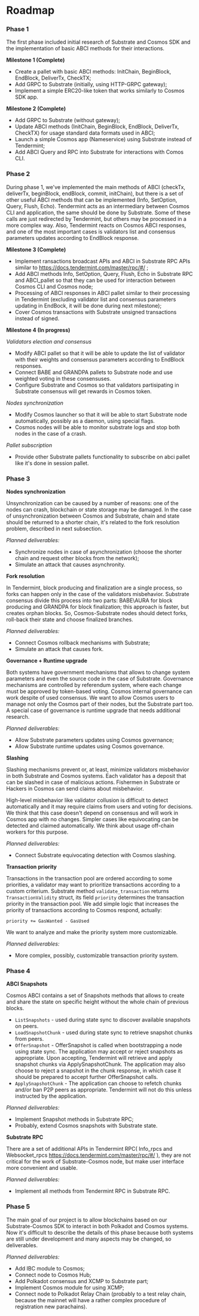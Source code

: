 # Roadmap

### Phase 1

The first phase included initial research of Substrate and Cosmos SDK and the implementation of basic ABCI methods for their interactions.

**Milestone 1 (Complete)**

- Create a pallet with basic ABCI methods: InitChain, BeginBlock, EndBlock, DeliverTx, CheckTX;
- Add GRPC to Substrate (initially, using HTTP-GRPC gateway);
- Implement a simple ERC20-like token that works similarly to Cosmos SDK app.

**Milestone 2 (Complete)**

-  Add GRPC to Substrate (without gateway);
- Update ABCI methods (InitChain, BeginBlock, EndBlock, DeliverTx, CheckTX) for usage standard data formats used in ABCI;
- Launch a simple Cosmos app (Nameservice) using Substrate instead of Tendermint;
- Add  ABCI Query and RPC into Substrate for interactions with Comos CLI.

### Phase 2

During phase 1, we've implemented the main methods of ABCI (checkTx, deliverTx, beginBlock, endBlock, commit, initChain), but there is a set of other useful ABCI methods that can be implemented (Info, SetOption, Query, Flush, Echo). Tendermint acts as an intermediary between Cosmos CLI and application, the same should be done by Substrate. Some of these calls are just redirected by Tendermint, but others may be processed in a more complex way. Also, Tendermint reacts on Cosmos ABCI responses, and one of the most important cases is validators list and consensus parameters updates according to EndBlock response.

**Milestone 3 (Complete)**

- Implement ransactions broadcast APIs and ABCI in Substrate RPC APIs similar to https://docs.tendermint.com/master/rpc/#/ ;
- Add ABCI methods Info, SetOption, Query, Flush, Echo in Substrate RPC and ABCI_pallet so that they can be used for interaction between Cosmos CLI and Cosmos node;
- Processing of ABCI responses in ABCI pallet similar to their processing in Tendermint (excluding validator list and consensus parameters updating in EndBock, it will be done during next milestone);
- Cover Cosmos transactions with Substrate unsigned transactions instead of signed.

**Milestone 4 (In progress)**

*Validators election and consensus*

- Modify ABCI pallet so that it will be able to update the list of validator with their weights and consensus parameters according to EndBlock responses.
- Connect BABE and GRANDPA pallets to Substrate node and use weighted voting in these consensuses.
- Configure Substrate and Cosmos so that validators partisipating in Substrate consensus will get rewards in Cosmos token.

*Nodes synchronization*

- Modify Cosmos launcher so that it will be able to start Substrate node automatically, possibly as a daemon, using special flags.
- Cosmos nodes will be able to monitor substrate logs and stop both nodes in the case of a crash.

*Pallet subscription*

- Provide other Substrate pallets functionality to subscribe on abci pallet like it's done in session pallet.

### Phase 3

**Nodes synchronization**

Unsynchronization can be caused by a number of reasons: one of the nodes can crash, blockchain or state storage may be damaged.  In the case of unsynchronization between Cosmos and Substrate, chain and state should be returned to a shorter chain, it's related to the fork resolution problem, described in next subsection. 

*Planned deliverables:*
- Synchronize nodes in case of asynchronization (choose the shorter chain and request other blocks from the network);
- Simulate an attack that causes asynchronity.

**Fork resolution**

In Tendermint, block producing and finalization are a single process, so forks can happen only in the case of the validators misbehavior. Substrate consensus divide this process into two parts: BABE\AURA for block producing and GRANDPA for block finalization; this approach is faster, but creates orphan blocks. So, Cosmos-Substrate nodes should detect forks, roll-back their state and choose finalized branches.  

*Planned deliverables:*
- Connect Cosmos rollback mechanisms with Substrate;
- Simulate an attack that causes fork.
	
**Governance + Runtime upgrade**

Both systems have government mechanisms that allows to change system parameters and even the source code in the case of Substrate. Governance mechanisms are controlled by referendum system, where each change must be approved by token-based voting. Cosmos internal governance can work despite of used consensus. We want to allow Cosmos users to manage not only the Cosmos part of their nodes, but the Substrate part too. A special case of governance is runtime upgrade that needs additional research.

*Planned deliverables:*
- Allow Substrate parameters updates using Cosmos governance;
- Allow Substrate runtime updates using Cosmos governance.

**Slashing**

Slashing mechanisms prevent or, at least, minimize validators misbehavior in both Substrate and Cosmos systems. Each validator has a deposit that can be slashed in case of malicious actions. Fishermen in Substrate or Hackers in Cosmos can send claims about misbehavior. 

High-level misbehavior like validator collusion is difficult to detect automatically and it may require claims from users and voting for decisions. We think that this case doesn't depend on consensus and will work in Cosmos app with no changes. Simpler cases like equivocating can be detected and claimed automatically. We think about usage off-chain workers for this purpose.

*Planned deliverables:*
- Connect Substrate equivocating detection with Cosmos slashing.

**Transaction priority**

Transactions in the transaction pool are ordered according to some priorities, a validator may want to prioritize transactions according to a custom criterium.
Substrate method `validate_transaction` returns `TransactionValidity` struct, its field `priority` determines the transaction priority in the transaction pool. We add simple logic that increases the priority of transactions according to Cosmos respond, actually:

`priority += GasWanted - GasUsed`

We want to analyze and make the priority system more customizable.

*Planned deliverables:*
- More complex, possibly, customizable transaction priority system.

### Phase 4
**ABCI Snapshots**

Cosmos ABCI contains a set of Snapshots methods that allows to create and share the state on specific height without the whole chain of previous blocks.
- `ListSnapshots` - used during state sync to discover available snapshots on peers.
- `LoadSnapshotChunk` - used during state sync to retrieve snapshot chunks from peers.
- `OfferSnapshot` - OfferSnapshot is called when bootstrapping a node using state sync. The application may accept or reject snapshots as appropriate. Upon accepting, Tendermint will retrieve and apply snapshot chunks via ApplySnapshotChunk. The application may also choose to reject a snapshot in the chunk response, in which case it should be prepared to accept further OfferSnapshot calls.
- `ApplySnapshotChunk` - The application can choose to refetch chunks and/or ban P2P peers as appropriate. Tendermint will not do this unless instructed by the application.

*Planned deliverables:*
- Implement Snapshot methods in Substrate RPC;
- Probably, extend Cosmos snapshots with Substrate state.

**Substrate RPC**

There are a set of additional APIs in Tendermint RPC( Info_rpcs and Websocket_rpcs https://docs.tendermint.com/master/rpc/#/ ), they are not critical for the work of Substrate-Cosmos node, but make user interface more convenient and usable.

*Planned deliverables:*
- Implement all methods from Tendermint RPC in Substrate RPC.

### Phase 5
The main goal of our project is to allow blockchains based on our Substrate-Cosmos SDK to interact in both Polkadot and Cosmos systems. Now it's difficult to describe the details of this phase because both systems are still under development and many aspects may be changed, so deliverables.

*Planned deliverables:*
- Add IBC module to Cosmos;
- Connect node to Cosmos Hub;
- Add Polkadot consensus and XCMP to Substrate part;
- Implement Cosmos module for using XCMP;
- Connect node to Polkadot Relay Chain (probably to a test relay chain, because the mainnet will have a rather complex procedure of registration new parachains).
